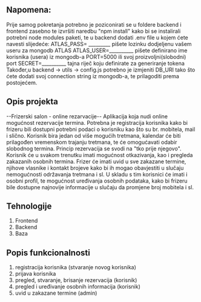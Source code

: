 
## Napomena:
Prije samog pokretanja potrebno je poziconirati se u foldere backend i frontend zasebno te izvršiti naredbu "npm install" kako bi se instalirali potrebni node modules paketi, te u backend dodati .env file u kojem ćete navesti slijedeće:
ATLAS_PASS= _________ pišete  lozinku dodjeljenu vašem useru za mongodb ATLAS
ATLAS_USER=__________ pišete definirano ime korisnika (usera) iz mongodb-a
PORT=5000 ili svoj proizvoljni(slobodni) port
SECRET=__________ tajna riječ koju definirate za generiranje tokena
Također,u backend -> utils -> config.js potrebno je izmjeniti DB_URI tako što ćete dodati svoj connection string iz mongodb-a, te prilagoditi prema postojećem.


## Opis projekta

--Frizerski salon - online rezarvacije--
Aplikacija koja nudi online mogućnost rezervacije termina. Potrebna je registracija korisnika kako bi frizeru bili dostupni potrebni podaci o korisniku kao što su br. mobitela, mail i slično. Korisnik bira jedan od više mogućih tretmana, kalendar će biti prilagođen vremenskom trajanju tretmana, te će omogućavati odabir slobodnog termina. Princip rezervacija se svodi na "tko prije njegovo".  Korisnik će u svakom trenutku imati mogućnost otkazivanja, kao i pregleda zakazanih osobnih termina. Frizer će imati uvid u sve zakazane termine, njihove vlasnike i kontakt brojeve kako bi ih mogao obavjestiti u slučaju nemogućnosti održavanja tretmana i sl. U skladu s tim korisnici će imati i osobni profil, te mogućnost uređivanja osobnih podataka, kako bi frizeru bile dostupne najnovije informacije u slučaju da promjene broj mobitela i sl.

## Tehnologije

1. Frontend
2. Backend
3. Baza

## Popis funkcionalnosti
1. registracija korisnika (stvaranje novog korisnika)
2. prijava korisnika
3. pregled, stvaranje, brisanje rezervacija (korisnik)
4. pregled i uređivanje osobnih informacija (korisnik)
5. uvid u zakazane termine (admin)
